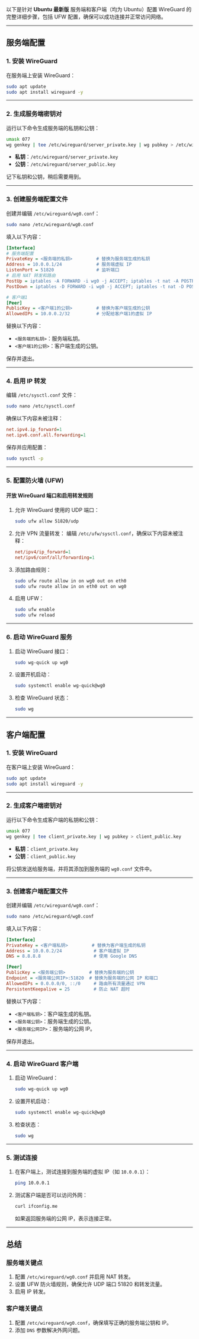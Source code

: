 以下是针对 **Ubuntu 最新版** 服务端和客户端（均为 Ubuntu）配置 WireGuard 的完整详细步骤，包括 UFW 配置，确保可以成功连接并正常访问网络。

---

## **服务端配置**

### **1. 安装 WireGuard**
在服务端上安装 WireGuard：
```bash
sudo apt update
sudo apt install wireguard -y
```

---

### **2. 生成服务端密钥对**
运行以下命令生成服务端的私钥和公钥：
```bash
umask 077
wg genkey | tee /etc/wireguard/server_private.key | wg pubkey > /etc/wireguard/server_public.key
```

- **私钥**：`/etc/wireguard/server_private.key`
- **公钥**：`/etc/wireguard/server_public.key`

记下私钥和公钥，稍后需要用到。

---

### **3. 创建服务端配置文件**
创建并编辑 `/etc/wireguard/wg0.conf`：
```bash
sudo nano /etc/wireguard/wg0.conf
```

填入以下内容：

```ini
[Interface]
# 服务端配置
PrivateKey = <服务端的私钥>         # 替换为服务端生成的私钥
Address = 10.0.0.1/24             # 服务端虚拟 IP
ListenPort = 51820                # 监听端口
# 启用 NAT 转发和路由
PostUp = iptables -A FORWARD -i wg0 -j ACCEPT; iptables -t nat -A POSTROUTING -o eth0 -j MASQUERADE
PostDown = iptables -D FORWARD -i wg0 -j ACCEPT; iptables -t nat -D POSTROUTING -o eth0 -j MASQUERADE

# 客户端1
[Peer]
PublicKey = <客户端1的公钥>         # 替换为客户端生成的公钥
AllowedIPs = 10.0.0.2/32          # 分配给客户端1的虚拟 IP
```

替换以下内容：
- `<服务端的私钥>`：服务端私钥。
- `<客户端1的公钥>`：客户端生成的公钥。

保存并退出。

---

### **4. 启用 IP 转发**
编辑 `/etc/sysctl.conf` 文件：
```bash
sudo nano /etc/sysctl.conf
```

确保以下内容未被注释：
```ini
net.ipv4.ip_forward=1
net.ipv6.conf.all.forwarding=1
```

保存并应用配置：
```bash
sudo sysctl -p
```

---

### **5. 配置防火墙 (UFW)**
#### **开放 WireGuard 端口和启用转发规则**
1. 允许 WireGuard 使用的 UDP 端口：
   ```bash
   sudo ufw allow 51820/udp
   ```

2. 允许 VPN 流量转发：
   编辑 `/etc/ufw/sysctl.conf`，确保以下内容未被注释：
   ```ini
   net/ipv4/ip_forward=1
   net/ipv6/conf/all/forwarding=1
   ```

3. 添加路由规则：
   ```bash
   sudo ufw route allow in on wg0 out on eth0
   sudo ufw route allow in on eth0 out on wg0
   ```

4. 启用 UFW：
   ```bash
   sudo ufw enable
   sudo ufw reload
   ```

---

### **6. 启动 WireGuard 服务**
1. 启动 WireGuard 接口：
   ```bash
   sudo wg-quick up wg0
   ```

2. 设置开机启动：
   ```bash
   sudo systemctl enable wg-quick@wg0
   ```

3. 检查 WireGuard 状态：
   ```bash
   sudo wg
   ```

---

## **客户端配置**

### **1. 安装 WireGuard**
在客户端上安装 WireGuard：
```bash
sudo apt update
sudo apt install wireguard -y
```

---

### **2. 生成客户端密钥对**
运行以下命令生成客户端的私钥和公钥：
```bash
umask 077
wg genkey | tee client_private.key | wg pubkey > client_public.key
```

- **私钥**：`client_private.key`
- **公钥**：`client_public.key`

将公钥发送给服务端，并将其添加到服务端的 `wg0.conf` 文件中。

---

### **3. 创建客户端配置文件**
创建并编辑 `/etc/wireguard/wg0.conf`：
```bash
sudo nano /etc/wireguard/wg0.conf
```

填入以下内容：

```ini
[Interface]
PrivateKey = <客户端私钥>         # 替换为客户端生成的私钥
Address = 10.0.0.2/24            # 客户端虚拟 IP
DNS = 8.8.8.8                    # 使用 Google DNS

[Peer]
PublicKey = <服务端公钥>         # 替换为服务端的公钥
Endpoint = <服务端公网IP>:51820  # 替换为服务端的公网 IP 和端口
AllowedIPs = 0.0.0.0/0, ::/0     # 路由所有流量通过 VPN
PersistentKeepalive = 25         # 防止 NAT 超时
```

替换以下内容：
- `<客户端私钥>`：客户端生成的私钥。
- `<服务端公钥>`：服务端生成的公钥。
- `<服务端公网IP>`：服务端的公网 IP。

保存并退出。

---

### **4. 启动 WireGuard 客户端**
1. 启动 WireGuard：
   ```bash
   sudo wg-quick up wg0
   ```

2. 设置开机启动：
   ```bash
   sudo systemctl enable wg-quick@wg0
   ```

3. 检查状态：
   ```bash
   sudo wg
   ```

---

### **5. 测试连接**
1. 在客户端上，测试连接到服务端的虚拟 IP（如 `10.0.0.1`）：
   ```bash
   ping 10.0.0.1
   ```

2. 测试客户端是否可以访问外网：
   ```bash
   curl ifconfig.me
   ```
   如果返回服务端的公网 IP，表示连接正常。

---

## **总结**

### **服务端关键点**
1. 配置 `/etc/wireguard/wg0.conf` 并启用 NAT 转发。
2. 设置 UFW 防火墙规则，确保允许 UDP 端口 51820 和转发流量。
3. 启用 IP 转发。

### **客户端关键点**
1. 配置 `/etc/wireguard/wg0.conf`，确保填写正确的服务端公钥和 IP。
2. 添加 `DNS` 参数解决外网问题。

